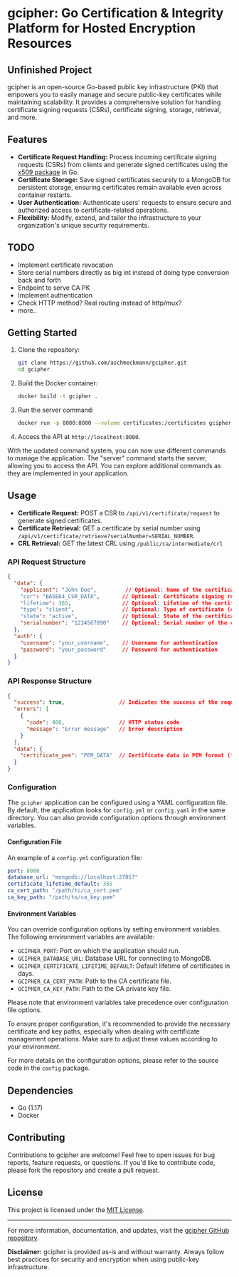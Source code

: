 # gcipher: Go Certification & Integrity Platform for Hosted Encryption Resources
## Unfinished Project

gcipher is an open-source Go-based public key infrastructure (PKI) that empowers you to easily manage and secure public-key certificates while maintaining scalability. It provides a comprehensive solution for handling certificate signing requests (CSRs), certificate signing, storage, retrieval, and more.

## Features

- **Certificate Request Handling:** Process incoming certificate signing requests (CSRs) from clients and generate signed certificates using the [x509 package](https://pkg.go.dev/crypto/x509) in Go.
- **Certificate Storage:** Save signed certificates securely to a MongoDB for persistent storage, ensuring certificates remain available even across container restarts.
- **User Authentication:** Authenticate users' requests to ensure secure and authorized access to certificate-related operations.
- **Flexibility:** Modify, extend, and tailor the infrastructure to your organization's unique security requirements.

## TODO

- Implement certificate revocation
- Store serial numbers directly as big int instead of doing type conversion back and forth
- Endpoint to serve CA PK
- Implement authentication
- Check HTTP method? Real routing instead of http/mux?
- more..

## Getting Started

1. Clone the repository:

    ```bash
    git clone https://github.com/aschmeckmann/gcipher.git
    cd gcipher
    ```

2. Build the Docker container:

    ```bash
    docker build -t gcipher .
    ```

3. Run the server command:

    ```bash
    docker run -p 8080:8080 --volume certificates:/certificates gcipher server
    ```

4. Access the API at `http://localhost:8080`.

With the updated command system, you can now use different commands to manage the application. The "server" command starts the server, allowing you to access the API. You can explore additional commands as they are implemented in your application.

## Usage

- **Certificate Request:** POST a CSR to `/api/v1/certificate/request` to generate signed certificates.
- **Certificate Retrieval:** GET a certificate by serial number using `/api/v1/certificate/retrieve?serialNumber=SERIAL_NUMBER`.
- **CRL Retrieval:** GET the latest CRL using `/public/ca/intermediate/crl`

### API Request Structure

```json
{
  "data": {
    "applicant": "John Doe",         // Optional: Name of the certificate applicant
    "csr": "BASE64_CSR_DATA",       // Optional: Certificate signing request in BASE64 format
    "lifetime": 365,                // Optional: Lifetime of the certificate in days
    "type": "client",               // Optional: Type of certificate (client or server)
    "state": "active",              // Optional: State of the certificate (active, revoked, etc.)
    "serialnumber": "1234567890"    // Optional: Serial number of the certificate
  },
  "auth": {
    "username": "your_username",    // Username for authentication
    "password": "your_password"     // Password for authentication
  }
}
```

### API Response Structure

```json
{
  "success": true,                 // Indicates the success of the request
  "errors": [
    {
      "code": 400,                 // HTTP status code
      "message": "Error message"   // Error description
    }
  ],
  "data": {
    "certificate_pem": "PEM_DATA"  // Certificate data in PEM format (for CertificateResponseData)
  }
}
```

### Configuration

The `gcipher` application can be configured using a YAML configuration file. By default, the application looks for `config.yml` or `config.yaml` in the same directory. You can also provide configuration options through environment variables.

#### Configuration File

An example of a `config.yml` configuration file:

```yaml
port: 8080
database_url: "mongodb://localhost:27017"
certificate_lifetime_default: 365
ca_cert_path: "/path/to/ca_cert.pem"
ca_key_path: "/path/to/ca_key.pem"
```

#### Environment Variables

You can override configuration options by setting environment variables. The following environment variables are available:

- `GCIPHER_PORT`: Port on which the application should run.
- `GCIPHER_DATABASE_URL`: Database URL for connecting to MongoDB.
- `GCIPHER_CERTIFICATE_LIFETIME_DEFAULT`: Default lifetime of certificates in days.
- `GCIPHER_CA_CERT_PATH`: Path to the CA certificate file.
- `GCIPHER_CA_KEY_PATH`: Path to the CA private key file.

Please note that environment variables take precedence over configuration file options.

To ensure proper configuration, it's recommended to provide the necessary certificate and key paths, especially when dealing with certificate management operations. Make sure to adjust these values according to your environment.

For more details on the configuration options, please refer to the source code in the `config` package.

## Dependencies

- Go (1.17)
- Docker

## Contributing

Contributions to gcipher are welcome! Feel free to open issues for bug reports, feature requests, or questions. If you'd like to contribute code, please fork the repository and create a pull request.

## License

This project is licensed under the [MIT License](LICENSE).

---

For more information, documentation, and updates, visit the [gcipher GitHub repository](https://github.com/aschmeckmann/gcipher).

**Disclaimer:** gcipher is provided as-is and without warranty. Always follow best practices for security and encryption when using public-key infrastructure.
